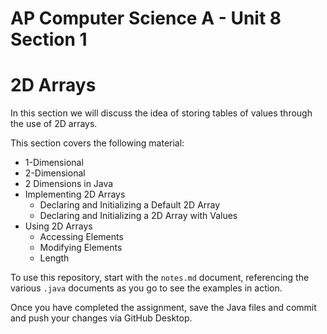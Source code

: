 # AP Computer Science A - Unit 8 Section 1

# 2D Arrays

In this section we will discuss the idea of storing tables of values through the use of 2D arrays.

This section covers the following material:

- 1-Dimensional
- 2-Dimensional
- 2 Dimensions in Java
- Implementing 2D Arrays
    - Declaring and Initializing a Default 2D Array
    - Declaring and Initializing a 2D Array with Values
- Using 2D Arrays
    - Accessing Elements
    - Modifying Elements
    - Length

To use this repository, start with the `notes.md` document, referencing the various `.java` documents as you go to see the examples in action.

Once you have completed the assignment, save the Java files and commit and push your changes via GitHub Desktop.
